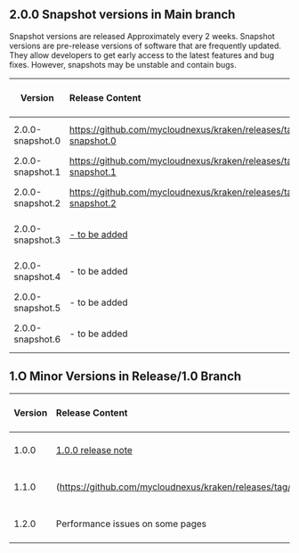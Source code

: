 
## 2.0.0 Snapshot versions in Main branch
Snapshot versions are released Approximately every 2 weeks.
Snapshot versions are pre-release versions of software that are frequently updated.
They allow developers to get early access to the latest features and bug fixes.
However, snapshots may be unstable and contain bugs.

| Version          | Release Content       | Target Release Date  | Actual Release Date |
| -----------------|:---------------------| --------------------:|--------------------:|
| 2.0.0-snapshot.0 | https://github.com/mycloudnexus/kraken/releases/tag/v2.0.0-snapshot.0  |      Dec-23-2024     |         Dec-26-2024            |
| 2.0.0-snapshot.1 | https://github.com/mycloudnexus/kraken/releases/tag/v2.0.0-snapshot.1 |      Jan-3-2025     |       Jan-9-2025              |
| 2.0.0-snapshot.2 | https://github.com/mycloudnexus/kraken/releases/tag/v2.0.0-snapshot.2            |      Jan-17-2025    |  Jan-21-2025                   |
| 2.0.0-snapshot.3 | [- to be added](https://github.com/mycloudnexus/kraken/releases/tag/v2.0.0-snapshot.3)               |      Feb-7-2025     |     Feb-11-2025               |
| 2.0.0-snapshot.4 | - to be added               |      Feb-21-2025     |                     |
| 2.0.0-snapshot.5 | - to be added               |      Mar-7-2025     |                     |
| 2.0.0-snapshot.6 | - to be added               |      Mar-21-2025     |                     |



## 1.O Minor Versions in Release/1.0 Branch

| Version          | Release Content       | Target Release Date  | Actual Release Date |
| -----------------|:---------------------| --------------------:|--------------------:|
| 1.0.0 | [1.0.0 release note](https://github.com/mycloudnexus/kraken/releases/tag/v1.0.0)  |    Nov-21-2024       |           Nov-25-2024          |
| 1.1.0 | (https://github.com/mycloudnexus/kraken/releases/tag/v1.1.0)  |      Dec-27-2024     |       Dec-30-2024              |
| 1.2.0 | Performance issues on some pages | Jan-24-2025 | |

